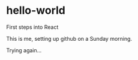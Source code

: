 # hello-world
First steps into React

This is me, setting up github on a Sunday morning.

Trying again...
